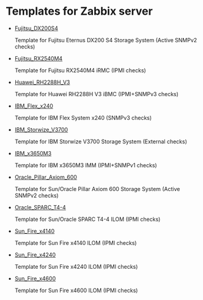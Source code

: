 # Templates for Zabbix server

* [Fujitsu_DX200S4](https://github.com/nsprng/zabbix-templates/tree/master/Fujitsu_DX200S4)

  Template for Fujitsu Eternus DX200 S4 Storage System (Active SNMPv2 checks)

* [Fujitsu_RX2540M4](https://github.com/nsprng/zabbix-templates/tree/master/Fujitsu_RX2540M4)

  Template for Fujitsu RX2540M4 iRMC (IPMI checks)

* [Huawei_RH2288H_V3](https://github.com/nsprng/zabbix-templates/tree/master/Huawei_RH2288H_V3)

  Template for Huawei RH2288H V3 iBMC (IPMI+SNMPv3 checks)

* [IBM_Flex_x240](https://github.com/nsprng/zabbix-templates/tree/master/IBM_Flex_x240)

  Template for IBM Flex System x240 (SNMPv3 checks)

* [IBM_Storwize_V3700](https://github.com/nsprng/zabbix-templates/tree/master/IBM_Storwize_V3700)

  Template for IBM Storwize V3700 Storage System (External checks)

* [IBM_x3650M3](https://github.com/nsprng/zabbix-templates/tree/master/IBM_x3650M3)

  Template for IBM x3650M3 IMM (IPMI+SNMPv1 checks)

* [Oracle_Pillar_Axiom_600](https://github.com/nsprng/zabbix-templates/tree/master/Oracle_Pillar_Axiom_600)

  Template for Sun/Oracle Pillar Axiom 600 Storage System (Active SNMPv2 checks)

* [Oracle_SPARC_T4-4](https://github.com/nsprng/zabbix-templates/tree/master/Oracle_SPARC_T4-4)

  Template for Sun/Oracle SPARC T4-4 ILOM (IPMI checks)

* [Sun_Fire_x4140](https://github.com/nsprng/zabbix-templates/tree/master/Sun_Fire_x4140)

  Template for Sun Fire x4140 ILOM (IPMI checks)

* [Sun_Fire_x4240](https://github.com/nsprng/zabbix-templates/tree/master/Sun_Fire_x4240)

  Template for Sun Fire x4240 ILOM (IPMI checks)

* [Sun_Fire_x4600](https://github.com/nsprng/zabbix-templates/tree/master/Sun_Fire_x4600)

  Template for Sun Fire x4600 ILOM (IPMI checks)
